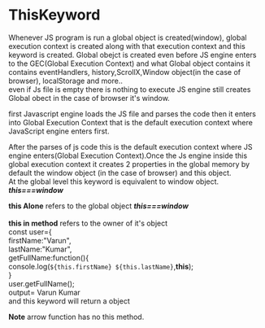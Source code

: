 # ThisKeyword
Whenever JS program is run a global object is created(window), global execution context is created along with that execution context and this keyword is created. Global obejct is created even before JS engine enters to the GEC(Global Execution Context) and what Global object contains it contains eventHandlers, history,ScrollX,Window object(in the case of browser), localStorage and more..
\
even if Js file is empty there is nothing to execute JS engine still creates Global obect in the case of browser it's window.

first Javascript engine loads the JS file and parses the code then it enters into Global Execution Context that is the default execution context where JavaScript engine enters first.

After the parses of js code this is the default execution context where JS engine enters(Global Execution Context).Once the Js engine inside this global
execution context it creates 2 properties in the global memory by default the window object (in the case of browser) and this object.\
At the global level this keyword is equivalent to window object.\
***this===window***

**this Alone**
refers to the global object ***this===window***\
\
**this in method** refers to the owner of it's object\
const user={\
  firstName:"Varun",\
  lastName:"Kumar",\
  getFullName:function(){\
  console.log(`${this.firstName} ${this.lastName}`,**this**);\
}\
user.getFullName();\
output= Varun Kumar\
and this keyword will return a object

**Note** arrow function has no this method.


